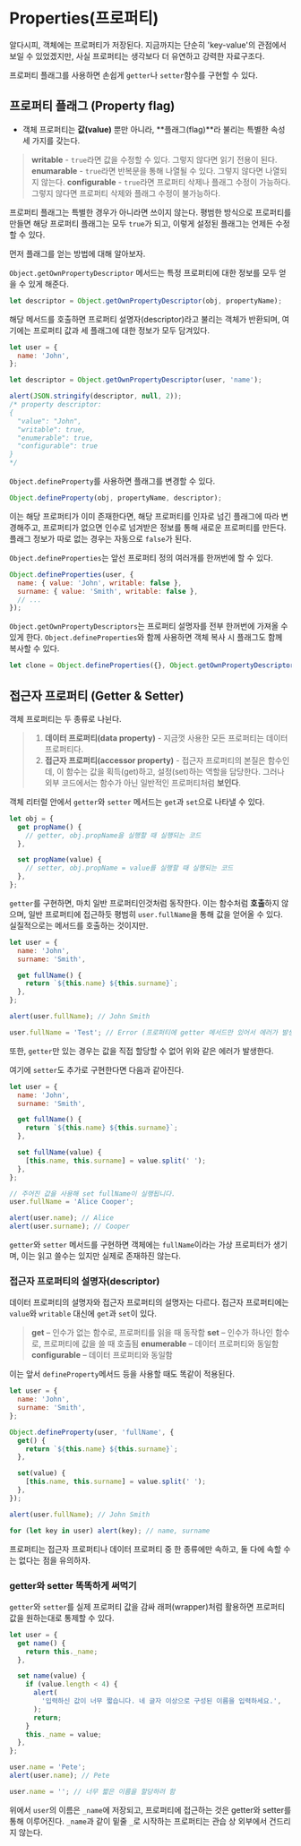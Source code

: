 # Properties(프로퍼티)

알다시피, 객체에는 프로퍼티가 저장된다. 지금까지는 단순히 'key-value'의 관점에서 보일 수 있었겠지만, 사실 프로퍼티는 생각보다 더 유연하고 강력한 자료구조다.

프로퍼티 플래그를 사용하면 손쉽게 `getter`나 `setter`함수를 구현할 수 있다.

## 프로퍼티 플래그 (Property flag)

- 객체 프로퍼티는 **값(value)** 뿐만 아니라, **플래그(flag)**라 불리는 특별한 속성 세 가지를 갖는다.

> **writable** - `true`라면 값을 수정할 수 있다. 그렇지 않다면 읽기 전용이 된다.
> **enumarable** - `true`라면 반복문을 통해 나열될 수 있다. 그렇지 않다면 나열되지 않는다.
> **configurable** - `true`라면 프로퍼티 삭제나 플래그 수정이 가능하다. 그렇지 않다면 프로퍼티 삭제와 플래그 수정이 불가능하다.

프로퍼티 플래그는 특별한 경우가 아니라면 쓰이지 않는다. 평범한 방식으로 프로퍼티를 만들면 해당 프로퍼티 플래그는 모두 `true`가 되고, 이렇게 설정된 플래그는 언제든 수정할 수 있다.

먼저 플래그를 얻는 방법에 대해 알아보자.

`Object.getOwnPropertyDescriptor` 메서드는 특정 프로퍼티에 대한 정보를 모두 얻을 수 있게 해준다.

```js
let descriptor = Object.getOwnPropertyDescriptor(obj, propertyName);
```

해당 메서드를 호출하면 프로퍼티 설명자(descriptor)라고 불리는 객체가 반환되며, 여기에는 프로퍼티 값과 세 플래그에 대한 정보가 모두 담겨있다.

```js
let user = {
  name: 'John',
};

let descriptor = Object.getOwnPropertyDescriptor(user, 'name');

alert(JSON.stringify(descriptor, null, 2));
/* property descriptor:
{
  "value": "John",
  "writable": true,
  "enumerable": true,
  "configurable": true
}
*/
```

`Object.defineProperty`를 사용하면 플래그를 변경할 수 있다.

```js
Object.defineProperty(obj, propertyName, descriptor);
```

이는 해당 프로퍼티가 이미 존재한다면, 해당 프로퍼티를 인자로 넘긴 플래그에 따라 변경해주고, 프로퍼티가 없으면 인수로 넘겨받은 정보를 통해 새로운 프로퍼티를 만든다. 플래그 정보가 따로 없는 경우는 자동으로 `false`가 된다.

`Object.defineProperties`는 앞선 프로퍼티 정의 여러개를 한꺼번에 할 수 있다.

```js
Object.defineProperties(user, {
  name: { value: 'John', writable: false },
  surname: { value: 'Smith', writable: false },
  // ...
});
```

`Object.getOwnPropertyDescriptors`는 프로퍼티 설명자를 전부 한꺼번에 가져올 수 있게 한다. `Object.defineProperties`와 함께 사용하면 객체 복사 시 플래그도 함께 복사할 수 있다.

```js
let clone = Object.defineProperties({}, Object.getOwnPropertyDescriptors(obj));
```

## 접근자 프로퍼티 (Getter & Setter)

객체 프로퍼티는 두 종류로 나뉜다.

> 1. **데이터 프로퍼티(data property)** - 지금껏 사용한 모든 프로퍼티는 데이터 프로퍼티다.
> 2. **접근자 프로퍼티(accessor property)** - 접근자 프로퍼티의 본질은 함수인데, 이 함수는 값을 획득(get)하고, 설정(set)하는 역할을 담당한다. 그러나 외부 코드에서는 함수가 아닌 일반적인 프로퍼티처럼 **보인다**.

객체 리터럴 안에서 `getter`와 `setter` 메서드는 `get`과 `set`으로 나타낼 수 있다.

```js
let obj = {
  get propName() {
    // getter, obj.propName을 실행할 때 실행되는 코드
  },

  set propName(value) {
    // setter, obj.propName = value를 실행할 때 실행되는 코드
  },
};
```

`getter`를 구현하면, 마치 일반 프로퍼티인것처럼 동작한다. 이는 함수처럼 **호출**하지 않으며, 일반 프로퍼티에 접근하듯 평범히 `user.fullName`을 통해 값을 얻어올 수 있다. 실질적으로는 메서드를 호출하는 것이지만.

```js
let user = {
  name: 'John',
  surname: 'Smith',

  get fullName() {
    return `${this.name} ${this.surname}`;
  },
};

alert(user.fullName); // John Smith

user.fullName = 'Test'; // Error (프로퍼티에 getter 메서드만 있어서 에러가 발생합니다.)
```

또한, `getter`만 있는 경우는 값을 직접 할당할 수 없어 위와 같은 에러가 발생한다.

여기에 `setter`도 추가로 구현한다면 다음과 같아진다.

```js
let user = {
  name: 'John',
  surname: 'Smith',

  get fullName() {
    return `${this.name} ${this.surname}`;
  },

  set fullName(value) {
    [this.name, this.surname] = value.split(' ');
  },
};

// 주어진 값을 사용해 set fullName이 실행됩니다.
user.fullName = 'Alice Cooper';

alert(user.name); // Alice
alert(user.surname); // Cooper
```

`getter`와 `setter` 메서드를 구현하면 객체에는 `fullName`이라는 가상 프로피터가 생기며, 이는 읽고 쓸수는 있지만 실제로 존재하진 않는다.

### 접근자 프로퍼티의 설명자(descriptor)

데이터 프로퍼티의 설명자와 접근자 프로퍼티의 설명자는 다르다.
접근자 프로퍼티에는 `value`와 `writable` 대신에 `get`과 `set`이 있다.

> **get** – 인수가 없는 함수로, 프로퍼티를 읽을 때 동작함
> **set** – 인수가 하나인 함수로, 프로퍼티에 값을 쓸 때 호출됨
> **enumerable** – 데이터 프로퍼티와 동일함
> **configurable** – 데이터 프로퍼티와 동일함

이는 앞서 `defineProperty`메서드 등을 사용할 때도 똑같이 적용된다.

```js
let user = {
  name: 'John',
  surname: 'Smith',
};

Object.defineProperty(user, 'fullName', {
  get() {
    return `${this.name} ${this.surname}`;
  },

  set(value) {
    [this.name, this.surname] = value.split(' ');
  },
});

alert(user.fullName); // John Smith

for (let key in user) alert(key); // name, surname
```

프로퍼티는 접근자 프로퍼티나 데이터 프로퍼티 중 한 종류에만 속하고, 둘 다에 속할 수는 없다는 점을 유의하자.

### getter와 setter 똑똑하게 써먹기

`getter`와 `setter`를 실제 프로퍼티 값을 감싸 래퍼(wrapper)처럼 활용하면 프로퍼티값을 원하는대로 통제할 수 있다.

```js
let user = {
  get name() {
    return this._name;
  },

  set name(value) {
    if (value.length < 4) {
      alert(
        '입력하신 값이 너무 짧습니다. 네 글자 이상으로 구성된 이름을 입력하세요.',
      );
      return;
    }
    this._name = value;
  },
};

user.name = 'Pete';
alert(user.name); // Pete

user.name = ''; // 너무 짧은 이름을 할당하려 함
```

위에서 `user`의 이름은 `_name`에 저장되고, 프로퍼티에 접근하는 것은 getter와 setter를 통해 이루어진다. `_name`과 같이 밑줄 `_`로 시작하는 프로퍼티는 관습 상 외부에서 건드리지 않는다.
